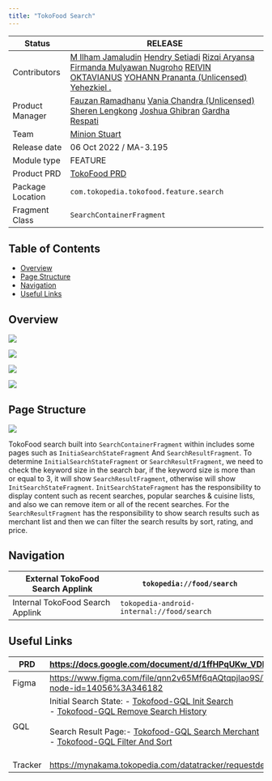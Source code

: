 ```yaml
---
title: "TokoFood Search"
---
```







| **Status** | <!--start status:GREEN-->RELEASE<!--end status-->  |
| --- | --- |
| Contributors | [M Ilham Jamaludin](https://tokopedia.atlassian.net/wiki/people/5c87306ea329a40b8555c1ca?ref=confluence) [Hendry Setiadi](https://tokopedia.atlassian.net/wiki/people/5c94ae68999a3f2d4cae9b85?ref=confluence) [Rizqi Aryansa](https://tokopedia.atlassian.net/wiki/people/5e25ee87006fae0ca232e1ac?ref=confluence) [Firmanda Mulyawan Nugroho](https://tokopedia.atlassian.net/wiki/people/5d91c148fdfa560dcc3a040f?ref=confluence) [REIVIN OKTAVIANUS](https://tokopedia.atlassian.net/wiki/people/5dae89dab86cd40c2da5ad2f?ref=confluence) [YOHANN Prananta (Unlicensed)](https://tokopedia.atlassian.net/wiki/people/5de4eab04ae7b80d0d19f990?ref=confluence) [Yehezkiel .](https://tokopedia.atlassian.net/wiki/people/5c94aa7a7792242c8613ad14?ref=confluence)  |
| Product Manager | [Fauzan Ramadhanu](https://tokopedia.atlassian.net/wiki/people/5b6b99772f51d429dce93e93?ref=confluence) [Vania Chandra (Unlicensed)](https://tokopedia.atlassian.net/wiki/people/5c735c615b4c267532745762?ref=confluence) [Sheren Lengkong](https://tokopedia.atlassian.net/wiki/people/5de4c4a27474110e2311ebec?ref=confluence) [Joshua Ghibran](https://tokopedia.atlassian.net/wiki/people/70121:7d12fd85-be0a-4d0c-a14e-8279fe20ff69?ref=confluence) [Gardha Respati](https://tokopedia.atlassian.net/wiki/people/5bf669b40495101184444320?ref=confluence)  |
| Team | [Minion Stuart](https://tokopedia.atlassian.net/people/team/eeba862a-bd9d-472c-b901-415b15b1a37e?ref=directory&src=peopleMenu) |
| Release date | 06 Oct 2022 / <!--start status:GREY-->MA-3.195<!--end status-->  |
| Module type |  <!--start status:YELLOW-->FEATURE<!--end status--> |
| Product PRD | [TokoFood PRD](https://docs.google.com/document/d/1GnxJ1JUmOd8vCG0zpOl1K990w9ex4-YBsvf0XM_lvNU) |
| Package Location | `com.tokopedia.tokofood.feature.search` |
| Fragment Class | `SearchContainerFragment` |

## Table of Contents

- [Overview](https://tokopedia.atlassian.net/wiki/spaces/PA/pages/2076843243/TokoFood+Search#Overview)
- [Page Structure](https://tokopedia.atlassian.net/wiki/spaces/PA/pages/2076843243/TokoFood+Search#Page-Structure)
- [Navigation](https://tokopedia.atlassian.net/wiki/spaces/PA/pages/2076843243/TokoFood+Search#%5BhardBreak%5DNavigation)
- [Useful Links](https://tokopedia.atlassian.net/wiki/spaces/PA/pages/2076843243/TokoFood+Search#Useful-Links)

## Overview







![](res/image-20221027-080102.png)





![](res/image-20221027-080129.png)







![](res/image-20221027-080154.png)





![](res/image-20221027-081633.png)







## Page Structure

![](res/TokoFood%20Search.drawio.png)

TokoFood search built into `SearchContainerFragment` within includes some pages such as `InitiaSearchStateFragment` And `SearchResultFragment`. To determine `InitialSearchStateFragment` or `SearchResultFragment`, we need to check the keyword size in the search bar, if the keyword size is more than or equal to 3, it will show `SearchResultFragment`, otherwise will show `InitSearchStateFragment`. `InitSearchStateFragment` has the responsibility to display content such as recent searches, popular searches & cuisine lists, and also we can remove item or all of the recent searches. For the `SearchResultFragment` has the responsibility to show search results such as merchant list and then we can filter the search results by sort, rating, and price.

## Navigation



| External TokoFood Search Applink | `tokopedia://food/search` |
| --- | --- |
| Internal TokoFood Search Applink | `tokopedia-android-internal://food/search` |

## Useful Links



| PRD | <https://docs.google.com/document/d/1ffHPqUKw_VDL5MzgokuDKAZdkU5jG_Zu3dEoYzNSkF0/edit>  |
| --- | --- |
| Figma | <https://www.figma.com/file/qnn2v65Mf6qAQtqpjlao9S/TokoFood---Platform-Services-%5BM%5D?node-id=14056%3A346182>  |
| GQL | Initial Search State: - [Tokofood-GQL Init Search](/wiki/spaces/TECH/pages/2018508983/Tokofood-GQL+Init+Search)<br/>- [Tokofood-GQL Remove Search History](/wiki/spaces/TECH/pages/2022146065/Tokofood-GQL+Remove+Search+History)<br/><br/>Search Result Page:- [Tokofood-GQL Search Merchant](/wiki/spaces/TECH/pages/2031255828/Tokofood-GQL+Search+Merchant)<br/>- [Tokofood-GQL Filter And Sort](/wiki/spaces/TECH/pages/2019098912/Tokofood-GQL+Filter+And+Sort)<br/><br/> |
| Tracker | <https://mynakama.tokopedia.com/datatracker/requestdetail/view/3347>  |





